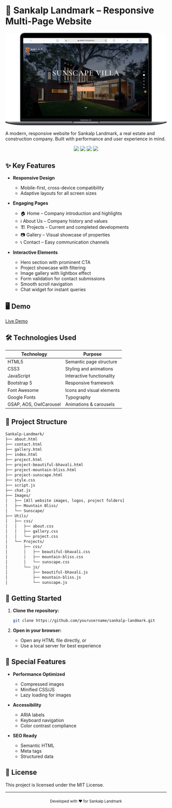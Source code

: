 # 🏢 Sankalp Landmark – Responsive Multi-Page Website

![Sankalp Landmark Preview](preview.png)

A modern, responsive website for Sankalp Landmark, a real estate and construction company. Built with performance and user experience in mind.

<div align="center">
  <img src="https://img.shields.io/badge/HTML5-E34F26?style=for-the-badge&logo=html5&logoColor=white" />
  <img src="https://img.shields.io/badge/CSS3-1572B6?style=for-the-badge&logo=css3&logoColor=white" />
  <img src="https://img.shields.io/badge/JavaScript-F7DF1E?style=for-the-badge&logo=javascript&logoColor=black" />
  <img src="https://img.shields.io/badge/Bootstrap-563D7C?style=for-the-badge&logo=bootstrap&logoColor=white" />
</div>

## ✨ Key Features

- **Responsive Design**
  - Mobile-first, cross-device compatibility
  - Adaptive layouts for all screen sizes

- **Engaging Pages**
  - 🏠 Home – Company introduction and highlights
  - ℹ️ About Us – Company history and values
  - 🏗 Projects – Current and completed developments
  - 📷 Gallery – Visual showcase of properties
  - 📞 Contact – Easy communication channels

- **Interactive Elements**
  - Hero section with prominent CTA
  - Project showcase with filtering
  - Image gallery with lightbox effect
  - Form validation for contact submissions
  - Smooth scroll navigation
  - Chat widget for instant queries

## 🖥️ Demo

[Live Demo](https://akhilesh-2024.github.io/Sankalp-Landmark/project-sunscape.html)

## 🛠️ Technologies Used

| Technology      | Purpose                        |
|-----------------|-------------------------------|
| HTML5           | Semantic page structure        |
| CSS3            | Styling and animations         |
| JavaScript      | Interactive functionality     |
| Bootstrap 5     | Responsive framework           |
| Font Awesome    | Icons and visual elements      |
| Google Fonts    | Typography                     |
| GSAP, AOS, OwlCarousel | Animations & carousels  |

## 📂 Project Structure

```
Sankalp-Landmark/
├── about.html
├── contact.html
├── gallery.html
├── index.html
├── project.html
├── project-beautiful-bhavali.html
├── project-mountain-bliss.html
├── project-sunscape.html
├── style.css
├── script.js
├── chat.js
├── Images/
│   ├── [All website images, logos, project folders]
│   ├── Mountain Bliss/
│   └── Sunscape/
├── Utils/
│   ├── css/
│   │   ├── about.css
│   │   ├── gallery.css
│   │   └── project.css
│   └── Projects/
│       ├── css/
│       │   ├── beautiful-bhavali.css
│       │   ├── mountain-bliss.css
│       │   └── sunscape.css
│       └── js/
│           ├── beautiful-bhavali.js
│           ├── mountain-bliss.js
│           └── sunscape.js
```

## 🚀 Getting Started

1. **Clone the repository:**
   ```bash
   git clone https://github.com/yourusername/sankalp-landmark.git
   ```

2. **Open in your browser:**
   - Open any HTML file directly, or
   - Use a local server for best experience

## 🌟 Special Features

- **Performance Optimized**
  - Compressed images
  - Minified CSS/JS
  - Lazy loading for images

- **Accessibility**
  - ARIA labels
  - Keyboard navigation
  - Color contrast compliance

- **SEO Ready**
  - Semantic HTML
  - Meta tags
  - Structured data

## 📝 License

This project is licensed under the MIT License.

---

<div align="center">
  <sub>Developed with ❤️ for Sankalp Landmark</sub>
</div>
